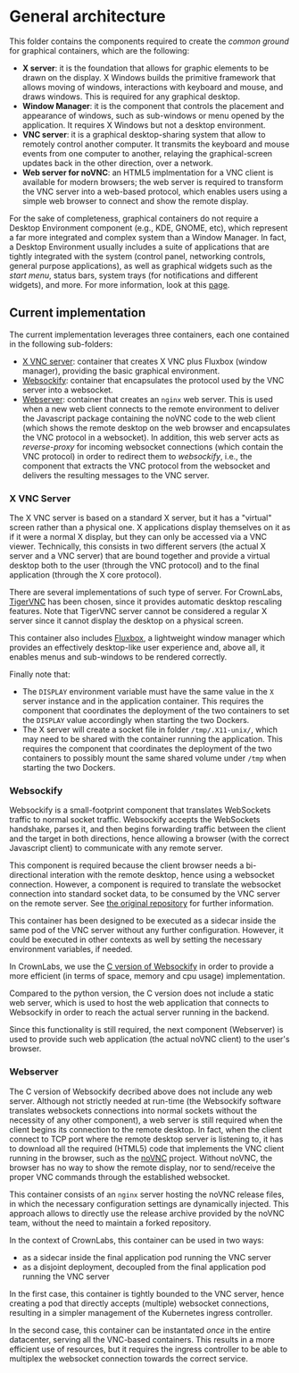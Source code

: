# General architecture

This folder contains the components required to create the *common ground* for graphical containers, which are the following:

- **X server**: it is the foundation that allows for graphic elements to be drawn on the display. X Windows builds the primitive framework that allows moving of windows, interactions with keyboard and mouse, and draws windows. This is required for any graphical desktop.
- **Window Manager**: it is the component that controls the placement and appearance of windows, such as sub-windows or menu opened by the application. It requires X Windows but not a desktop environment.
- **VNC server**: it is a graphical desktop-sharing system that allow to remotely control another computer. It transmits the keyboard and mouse events from one computer to another, relaying the graphical-screen updates back in the other direction, over a network.
- **Web server for noVNC**: an HTML5 implmentation for a VNC client is available for modern browsers; the web server is required to transform the VNC server into a web-based protocol, which enables users using a simple web browser to connect and show the remote display.

For the sake of completeness, graphical containers do not require a Desktop Environment component (e.g., KDE, GNOME, etc), which represent a far more integrated and complex system than a Window Manager. In fact, a Desktop Environment usually includes a suite of applications that are tightly integrated with the system (control panel, networking controls, general purpose applications), as well as graphical widgets such as the *start menu*, status bars, system trays (for notifications and different widgets), and more. For more information, look at this [page](https://www.ghacks.net/2008/12/09/get-to-know-linux-desktop-environment-vs-window-manager/).


## Current implementation

The current implementation leverages three containers, each one contained in the following sub-folders:

- [X VNC server](tigervnc/): container that creates X VNC plus Fluxbox (window manager), providing the basic graphical environment.
- [Websockify](websockify/): container that encapsulates the protocol used by the VNC server into a websocket.
- [Webserver](novnc/): container that creates an `nginx` web server. This is used when a new web client connects to the remote environment to deliver the Javascript package containing the noVNC code to the web client (which shows the remote desktop on the web browser and encapsulates the VNC protocol in a websocket). In addition, this web server acts as _reverse-proxy_ for incoming websocket connections (which contain the VNC protocol) in order to redirect them to _websockify_, i.e., the component that extracts the VNC protocol from the websocket and delivers the resulting messages to the VNC server.


### X VNC Server

The X VNC server is based on a standard X server, but it has a "virtual" screen rather than a physical one. X applications display themselves on it as if it were a normal X display, but they can only be accessed via a VNC viewer.
Technically, this consists in two different servers (the actual X server and a VNC server) that are bound together and provide a virtual desktop both to the user (through the VNC protocol) and to the final application (through the X core protocol).

There are several implementations of such type of server. For CrownLabs, [TigerVNC](https://github.com/TigerVNC/tigervnc) has been chosen, since it provides automatic desktop rescaling features.
Note that TigerVNC server cannot be considered a regular X server since it cannot display the desktop on a physical screen.

This container also includes [Fluxbox](http://fluxbox.org/), a lightweight window manager which provides an effectively desktop-like user experience and, above all, it enables menus and sub-windows to be rendered correctly.

Finally note that:
- The `DISPLAY` environment variable must have the same value in the `X` server instance and in the application container. This requires the component that coordinates the deployment of the two containers to set the `DISPLAY` value accordingly when starting the two Dockers.
- The X server will create a socket file in folder `/tmp/.X11-unix/`, which may need to be shared with the container running the application. This requires the component that coordinates the deployment of the two containers to possibly mount the same shared volume under `/tmp` when starting the two Dockers.


### Websockify

Websockify is a small-footprint component that translates WebSockets traffic to normal socket traffic.
Websockify accepts the WebSockets handshake, parses it, and then begins forwarding traffic between the client and the target in both directions, hence allowing a browser (with the correct Javascript client) to communicate with any remote server.

This component is required because the client browser needs a bi-directional interation with the remote desktop, hence using a websocket connection.
However, a component is required to translate the websocket connection into standard socket data, to be consumed by the VNC server on the remote server.
See [the original repository](https://github.com/novnc/websockify) for further information.

This container has been designed to be executed as a sidecar inside the same pod of the VNC server without any further configuration.
However, it could be executed in other contexts as well by setting the necessary environment variables, if needed.

In CrownLabs, we use the [C version of Websockify](https://github.com/novnc/websockify-other) in order to provide a more efficient (in terms of space, memory and cpu usage) implementation.

Compared to the python version, the C version does not include a static web server, which is used to host the web application that connects to Websockify in order to reach the actual server running in the backend.

Since this functionality is still required, the next component (Webserver) is used to provide such web application (the actual noVNC client) to the user's browser.


### Webserver

The C version of Websockify decribed above does not include any web server.
Although not strictly needed at run-time (the Websockify software translates websockets connections into normal sockets without the necessity of any other component), a web server is still required when the client begins its connection to the remote desktop.
In fact, when the client connect to TCP port where the remote desktop server is listening to, it has to download all the required (HTML5) code that implements the VNC client running in the browser, such as the [noVNC](https://novnc.com/) project.
Without noVNC, the browser has no way to show the remote display, nor to send/receive the proper VNC commands through the established websocket.

This container consists of an `nginx` server hosting the noVNC release files, in which the necessary configuration settings are dynamically injected.
This approach allows to directly use the release archive provided by the noVNC team, without the need to maintain a forked repository.

In the context of CrownLabs, this container can be used in two ways:
- as a sidecar inside the final application pod running the VNC server
- as a disjoint deployment, decoupled from the final application pod running the VNC server

In the first case, this container is tightly bounded to the VNC server, hence creating a pod that directly accepts (multiple) websocket connections, resulting in a simpler management of the Kubernetes ingress controller.

In the second case, this container can be instantated _once_ in the entire datacenter, serving all the VNC-based containers. This results in a more efficient use of resources, but it requires the ingress controller to be able to multiplex the websocket connection towards the correct service.
